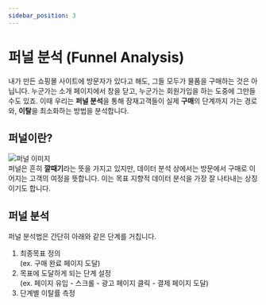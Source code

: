 ```yaml
---
sidebar_position: 3
---
```

# 퍼널 분석 (Funnel Analysis)
내가 만든 쇼핑몰 사이트에 방문자가 있다고 해도, 그들 모두가 물품을 구매하는 것은 아닙니다. 누군가는 소개 페이지에서 창을 닫고, 누군가는 회원가입을 하는 도중에 그만들 수도 있죠. 이때 우리는 **퍼널 분석**을 통해 잠재고객들이 실제 **구매**의 단계까지 가는 경로와, **이탈**을 최소화하는 방법을 분석합니다.

## 퍼널이란?
![퍼널 이미지](https://static.thenounproject.com/png/2731497-200.png "출처: thenounproject.com monkik")  
퍼널은 흔히 **깔때기**라는 뜻을 가지고 있지만, 데이터 분석 상에서는 방문에서 구매로 이어지는 고객의 여정을 뜻합니다. 이는 목표 지향적 데이터 분석을 가장 잘 나타내는 상징이기도 합니다.

## 퍼널 분석
퍼널 분석법은 간단히 아래와 같은 단계를 거칩니다.
1. 최종목표 정의<br/>(ex. 구매 완료 페이지 도달)
2. 목표에 도달하게 되는 단계 설정<br/>(ex. 페이지 유입 - 스크롤 - 광고 페이지 클릭 - 결제 페이지 도달)
3. 단계별 이탈률 측정<br/> 
```평균 